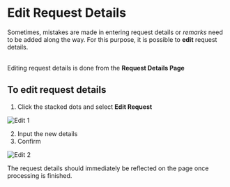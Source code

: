 # Edit Request Details

Sometimes, mistakes are made in entering request details or _remarks_ need to be added along the way. For this purpose, it is possible to **edit** request details.
<br/><br/>

Editing request details is done from the **Request Details Page**

## To edit request details

1. Click the stacked dots and select **Edit Request**

![Edit 1](/request-management/edit1.png)

2. Input the new details
3. Confirm

![Edit 2](/request-management/edit2.png)

The request details should immediately be reflected on the page once processing is finished.
